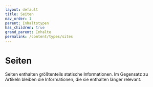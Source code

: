 ```yaml
---
layout: default
title: Seiten
nav_order: 1
parent: Inhaltstypen
has_children: true
grand_parent: Inhalte
permalink: /content/types/sites
---
```


# Seiten
Seiten enthalten größtenteils statische Informationen. Im Gegensatz zu Artikeln bleiben die Informationen, die sie enthalten länger relevant.